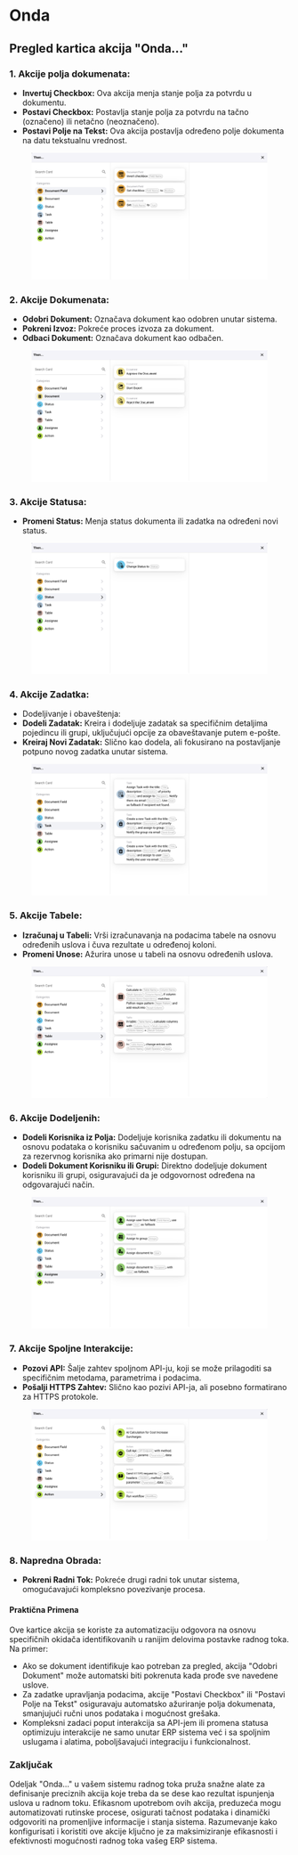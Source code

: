 # Onda

## Pregled kartica akcija "Onda..."

### **1. Akcije polja dokumenata:**

* **Invertuj Checkbox:** Ova akcija menja stanje polja za potvrdu u dokumentu.
* **Postavi Checkbox:** Postavlja stanje polja za potvrdu na tačno (označeno) ili netačno (neoznačeno).
* **Postavi Polje na Tekst:** Ova akcija postavlja određeno polje dokumenta na datu tekstualnu vrednost.

<figure><img src="../../.gitbook/assets/then1.png" alt=""><figcaption></figcaption></figure>

### **2. Akcije Dokumenata:**

* **Odobri Dokument:** Označava dokument kao odobren unutar sistema.
* **Pokreni Izvoz:** Pokreće proces izvoza za dokument.
* **Odbaci Dokument:** Označava dokument kao odbačen.

<figure><img src="../../.gitbook/assets/then2.png" alt=""><figcaption></figcaption></figure>

### **3. Akcije Statusa:**

* **Promeni Status:** Menja status dokumenta ili zadatka na određeni novi status.

<figure><img src="../../.gitbook/assets/then3.png" alt=""><figcaption></figcaption></figure>

### **4. Akcije Zadatka:**

* Dodeljivanje i obaveštenja:
* **Dodeli Zadatak:** Kreira i dodeljuje zadatak sa specifičnim detaljima pojedincu ili grupi, uključujući opcije za obaveštavanje putem e-pošte.
* **Kreiraj Novi Zadatak:** Slično kao dodela, ali fokusirano na postavljanje potpuno novog zadatka unutar sistema.

<figure><img src="../../.gitbook/assets/then4.png" alt=""><figcaption></figcaption></figure>

### **5. Akcije Tabele:**

* **Izračunaj u Tabeli:** Vrši izračunavanja na podacima tabele na osnovu određenih uslova i čuva rezultate u određenoj koloni.
* **Promeni Unose:** Ažurira unose u tabeli na osnovu određenih uslova.

<figure><img src="../../.gitbook/assets/then5.png" alt=""><figcaption></figcaption></figure>

### **6. Akcije Dodeljenih:**

* **Dodeli Korisnika iz Polja:** Dodeljuje korisnika zadatku ili dokumentu na osnovu podataka o korisniku sačuvanim u određenom polju, sa opcijom za rezervnog korisnika ako primarni nije dostupan.
* **Dodeli Dokument Korisniku ili Grupi:** Direktno dodeljuje dokument korisniku ili grupi, osiguravajući da je odgovornost određena na odgovarajući način.

<figure><img src="../../.gitbook/assets/then6.png" alt=""><figcaption></figcaption></figure>

### **7. Akcije Spoljne Interakcije:**

* **Pozovi API:** Šalje zahtev spoljnom API-ju, koji se može prilagoditi sa specifičnim metodama, parametrima i podacima.
* **Pošalji HTTPS Zahtev:** Slično kao pozivi API-ja, ali posebno formatirano za HTTPS protokole.

<figure><img src="../../.gitbook/assets/then7.png" alt=""><figcaption></figcaption></figure>

### **8. Napredna Obrada:**

* **Pokreni Radni Tok:** Pokreće drugi radni tok unutar sistema, omogućavajući kompleksno povezivanje procesa.

#### Praktična Primena

Ove kartice akcija se koriste za automatizaciju odgovora na osnovu specifičnih okidača identifikovanih u ranijim delovima postavke radnog toka. Na primer:

* Ako se dokument identifikuje kao potreban za pregled, akcija "Odobri Dokument" može automatski biti pokrenuta kada prođe sve navedene uslove.
* Za zadatke upravljanja podacima, akcije "Postavi Checkbox" ili "Postavi Polje na Tekst" osiguravaju automatsko ažuriranje polja dokumenata, smanjujući ručni unos podataka i mogućnost grešaka.
* Kompleksni zadaci poput interakcija sa API-jem ili promena statusa optimizuju interakcije ne samo unutar ERP sistema već i sa spoljnim uslugama i alatima, poboljšavajući integraciju i funkcionalnost.

### Zaključak

Odeljak "Onda..." u vašem sistemu radnog toka pruža snažne alate za definisanje preciznih akcija koje treba da se dese kao rezultat ispunjenja uslova u radnom toku. Efikasnom upotrebom ovih akcija, preduzeća mogu automatizovati rutinske procese, osigurati tačnost podataka i dinamički odgovoriti na promenljive informacije i stanja sistema. Razumevanje kako konfigurisati i koristiti ove akcije ključno je za maksimiziranje efikasnosti i efektivnosti mogućnosti radnog toka vašeg ERP sistema.
